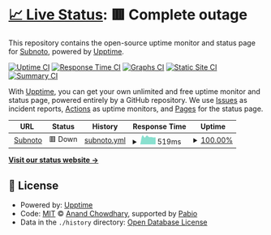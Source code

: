 # [📈 Live Status](https://status.subnoto.com): <!--live status--> **🟥 Complete outage**

This repository contains the open-source uptime monitor and status page for [Subnoto](https://subnoto.com), powered by [Upptime](https://github.com/upptime/upptime).

[![Uptime CI](https://github.com/subnoto/upptime/workflows/Uptime%20CI/badge.svg)](https://github.com/subnoto/upptime/actions?query=workflow%3A%22Uptime+CI%22)
[![Response Time CI](https://github.com/subnoto/upptime/workflows/Response%20Time%20CI/badge.svg)](https://github.com/subnoto/upptime/actions?query=workflow%3A%22Response+Time+CI%22)
[![Graphs CI](https://github.com/subnoto/upptime/workflows/Graphs%20CI/badge.svg)](https://github.com/subnoto/upptime/actions?query=workflow%3A%22Graphs+CI%22)
[![Static Site CI](https://github.com/subnoto/upptime/workflows/Static%20Site%20CI/badge.svg)](https://github.com/subnoto/upptime/actions?query=workflow%3A%22Static+Site+CI%22)
[![Summary CI](https://github.com/subnoto/upptime/workflows/Summary%20CI/badge.svg)](https://github.com/subnoto/upptime/actions?query=workflow%3A%22Summary+CI%22)

With [Upptime](https://upptime.js.org), you can get your own unlimited and free uptime monitor and status page, powered entirely by a GitHub repository. We use [Issues](https://github.com/subnoto/upptime/issues) as incident reports, [Actions](https://github.com/subnoto/upptime/actions) as uptime monitors, and [Pages](https://status.subnoto.com) for the status page.

<!--start: status pages-->
<!-- This summary is generated by Upptime (https://github.com/upptime/upptime) -->
<!-- Do not edit this manually, your changes will be overwritten -->
<!-- prettier-ignore -->
| URL | Status | History | Response Time | Uptime |
| --- | ------ | ------- | ------------- | ------ |
| <img alt="" src="https://icons.duckduckgo.com/ip3/subnoto.com.ico" height="13"> [Subnoto](https://subnoto.com) | 🟥 Down | [subnoto.yml](https://github.com/subnoto/upptime/commits/HEAD/history/subnoto.yml) | <details><summary><img alt="Response time graph" src="./graphs/subnoto/response-time-week.png" height="20"> 519ms</summary><br><a href="https://status.subnoto.com/history/subnoto"><img alt="Response time 506" src="https://img.shields.io/endpoint?url=https%3A%2F%2Fraw.githubusercontent.com%2Fsubnoto%2Fupptime%2FHEAD%2Fapi%2Fsubnoto%2Fresponse-time.json"></a><br><a href="https://status.subnoto.com/history/subnoto"><img alt="24-hour response time 515" src="https://img.shields.io/endpoint?url=https%3A%2F%2Fraw.githubusercontent.com%2Fsubnoto%2Fupptime%2FHEAD%2Fapi%2Fsubnoto%2Fresponse-time-day.json"></a><br><a href="https://status.subnoto.com/history/subnoto"><img alt="7-day response time 519" src="https://img.shields.io/endpoint?url=https%3A%2F%2Fraw.githubusercontent.com%2Fsubnoto%2Fupptime%2FHEAD%2Fapi%2Fsubnoto%2Fresponse-time-week.json"></a><br><a href="https://status.subnoto.com/history/subnoto"><img alt="30-day response time 571" src="https://img.shields.io/endpoint?url=https%3A%2F%2Fraw.githubusercontent.com%2Fsubnoto%2Fupptime%2FHEAD%2Fapi%2Fsubnoto%2Fresponse-time-month.json"></a><br><a href="https://status.subnoto.com/history/subnoto"><img alt="1-year response time 506" src="https://img.shields.io/endpoint?url=https%3A%2F%2Fraw.githubusercontent.com%2Fsubnoto%2Fupptime%2FHEAD%2Fapi%2Fsubnoto%2Fresponse-time-year.json"></a></details> | <details><summary><a href="https://status.subnoto.com/history/subnoto">100.00%</a></summary><a href="https://status.subnoto.com/history/subnoto"><img alt="All-time uptime 99.99%" src="https://img.shields.io/endpoint?url=https%3A%2F%2Fraw.githubusercontent.com%2Fsubnoto%2Fupptime%2FHEAD%2Fapi%2Fsubnoto%2Fuptime.json"></a><br><a href="https://status.subnoto.com/history/subnoto"><img alt="24-hour uptime 100.00%" src="https://img.shields.io/endpoint?url=https%3A%2F%2Fraw.githubusercontent.com%2Fsubnoto%2Fupptime%2FHEAD%2Fapi%2Fsubnoto%2Fuptime-day.json"></a><br><a href="https://status.subnoto.com/history/subnoto"><img alt="7-day uptime 100.00%" src="https://img.shields.io/endpoint?url=https%3A%2F%2Fraw.githubusercontent.com%2Fsubnoto%2Fupptime%2FHEAD%2Fapi%2Fsubnoto%2Fuptime-week.json"></a><br><a href="https://status.subnoto.com/history/subnoto"><img alt="30-day uptime 99.95%" src="https://img.shields.io/endpoint?url=https%3A%2F%2Fraw.githubusercontent.com%2Fsubnoto%2Fupptime%2FHEAD%2Fapi%2Fsubnoto%2Fuptime-month.json"></a><br><a href="https://status.subnoto.com/history/subnoto"><img alt="1-year uptime 99.99%" src="https://img.shields.io/endpoint?url=https%3A%2F%2Fraw.githubusercontent.com%2Fsubnoto%2Fupptime%2FHEAD%2Fapi%2Fsubnoto%2Fuptime-year.json"></a></details>

<!--end: status pages-->

[**Visit our status website →**](https://status.subnoto.com)

## 📄 License

- Powered by: [Upptime](https://github.com/upptime/upptime)
- Code: [MIT](./LICENSE) © [Anand Chowdhary](https://anandchowdhary.com), supported by [Pabio](https://pabio.com)
- Data in the `./history` directory: [Open Database License](https://opendatacommons.org/licenses/odbl/1-0/)
